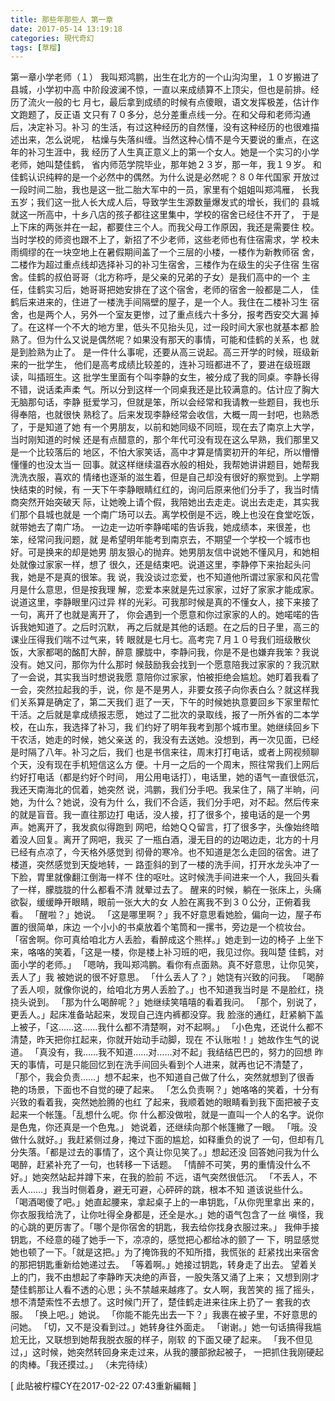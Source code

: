 ```yaml
---
title: 那些年那些人 第一章
date: 2017-05-14 13:19:18
categories: 現代奇幻
tags: [草榴]
---
```

第一章小学老师（１）
我叫郑鸿鹏，出生在北方的一个山沟沟里，１０岁搬进了县城，小学初中高
中阶段波澜不惊，一直以来成绩算不上顶尖，但也是前排。经历了流火一般的七
月七，最后拿到成绩的时候有点傻眼，语文发挥极差，估计作文跑题了，反正语
文只有７０多分，总分差重点线一分。在和父母和老师沟通后，决定补习。补习
的生活，有过这种经历的自然懂，没有这种经历的也很难描述出来，怎么说呢，
枯燥与失落纠缠。当然这种心情不是今天要说的重点，在这年的补习生涯中，我
经历了人生真正意义上的第一个女人。她是一个实习的小学老师，她叫楚佳鹤，
省内师范学院毕业，那年她２３岁，那一年，我１９岁。
和佳鹤认识纯粹的是一个必然中的偶然。为什么说是必然呢？８０年代国家
开放过一段时间二胎，我也是这一批二胎大军中的一员，家里有个姐姐叫郑鸿雁，
长我五岁；我们这一批人长大成人后，导致学生生源数量爆发式的增长，我们的
县城就这一所高中，十乡八店的孩子都往这里集中，学校的宿舍已经住不开了，
于是上下床的两张并在一起，都要住三个人。而我父母工作原因，我还是需要住
校。当时学校的师资也跟不上了，新招了不少老师，这些老师也有住宿需求，学
校未雨绸缪的在一块空地上在暑假期间盖了一个三层的小楼，一楼作为新教师宿
舍，二楼作为超过重点线却选择补习的补习生宿舍，三楼作为在级生的尖子住宿
生宿舍。佳鹤的叔伯哥哥（北方称呼，是父亲的兄弟的子女）是我们高中的一个
主任，佳鹤实习后，她哥哥把她安排在了这个宿舍，老师的宿舍一般都是二人，
佳鹤后来进来的，住进了一楼洗手间隔壁的屋子，是一个人。我住在二楼补习生
宿舍，也是两个人，另外一个室友更惨，过了重点线六十多分，报考西安交大漏
掉了。在这样一个不大的地方里，低头不见抬头见，过一段时间大家也就基本都
脸熟了。但为什么又说是偶然呢？如果没有那天的事情，可能和佳鹤的关系，也
就是到脸熟为止了。
是一件什么事呢，还要从高三说起。高三开学的时候，班级新来的一批学生，
他们是高考成绩比较差的，连补习班都进不了，要进在级班跟读，叫插班生。这
批学生里面有个叫李静的女生，被分成了我的同桌。李静长得不错，说话柔声柔
气。所以分到这样一个同桌我还是比较满意的。估计应了胸大无脑那句话，李静
挺爱学习，但就是笨，所以会经常和我请教一些题目，我也乐得奉陪，也就很快
熟稔了。后来发现李静经常会收信，大概一周一封吧，也熟悉了，于是知道了她
有一个男朋友，以前和她同级不同班，现在去了南京上大学，当时刚知道的时候
还是有点醋意的，那个年代可没有现在这么早熟，我们那里又是一个比较落后的
地区，不怕大家笑话，高中才算是情窦初开的年纪，所以懵懵懂懂的也没太当一
回事。就这样继续温吞水般的相处，我帮她讲讲题目，她帮我洗洗衣服，喜欢的
情绪也逐渐的滋生着，但是自己却没有很好的察觉到。上学期快结束的时候，有
一天下午李静眼睛红红的，询问后原来他们分手了，我当时情商突然开始突破天
际，让她晚上请个假，我陪她出去走走。说出去走走，其实我们那个县城也就是
一个南广场可以去。离学校倒是不远，晚上也没在食堂吃饭，就带她去了南广场。
一边走一边听李静喏喏的告诉我，她成绩本，来很差，也笨，经常问我问题，就
是希望明年能考到南京去，不期望一个学校一个城市也好。可是换来的却是她男
朋友狠心的抛弃。她男朋友信中说她不懂风月，和她相处就像过家家一样，想了
很久，还是结束吧。说道这里，李静停下来抬起头问我，她是不是真的很笨。我
说，我没谈过恋爱，也不知道他所谓过家家和风花雪月是什么意思，但是按我理
解，恋爱本来就是先过家家，过好了家家才能成家。说道这里，李静眼里闪过异
样的光彩。可我那时候是真的不懂女人，接下来接了一句，离开了也就是离开了，
你会遇到一个愿意和你过家家的人的。她喏喏的告诉我她知道了。之后时沉默，
再之后就是其他的话题。在之后的日子里，高三的课业压得我们喘不过气来，转
眼就是七月七。高考完７月１０号我们班级散伙饭，大家都喝的酩酊大醉，醉意
朦胧中，李静问我，你是不是也嫌弃我笨？我说没有。她又问，那你为什么那时
候鼓励我会找到一个愿意陪我过家家的？我沉默了一会说，其实我当时想说我愿
意陪你过家家，怕被拒绝会尴尬。她盯着我看了一会，突然拉起我的手，说，你
是不是男人，非要女孩子向你表白么？就这样我们关系算是确定了，第二天我们
逛了一天，下午的时候她执意要回乡下家里帮忙干活。之后就是拿成绩报志愿，
她过了二批次的录取线，报了一所外省的二本学校，在山东，我选择了补习，我
们约好了明年我考到那个城市里。她继续回乡下干农活，她走的时候，她父亲送
的，我没有去送她。没想到，再一次见面，已经是时隔了八年。补习之后，我们
也是书信来往，周末打打电话，或者上网视频聊个天，没有现在手机短信这么方
便。十月一之后的一个周末，照往常我们上网后约好打电话（都是约好个时间，
用公用电话打），电话里，她的语气一直很低沉，我还天南海北的侃着，她突然
说，鸿鹏，我们分手吧。我呆住了，隔了半晌，问她，为什么？她说，没有为什
么，我们不合适，我们分手吧，对不起。然后传来的就是盲音。我一直往那边打
电话，没人接，打了很多个，接电话的是一个男声。她离开了，我发疯似得跑到
网吧，给她ＱＱ留言，打了很多字，头像始终暗着没人回复。离开了网吧，我买
了一瓶白酒，漫无目的的边喝边走，北方的十月已经有点凉了，今天格外感觉到
彻骨的寒冷。也不知道是怎么走回的宿舍。进了楼道，突然感觉到天旋地转，一
路歪斜的到了一楼的洗手间，打开水龙头冲了一下脸，胃里就像翻江倒海一样不
住的呕吐。这时候洗手间进来一个人，我回头看了一样，朦胧胧的什么都看不清
就晕过去了。
醒来的时候，躺在一张床上，头痛欲裂，缓缓睁开眼睛，眼前一张大大的女
人脸在离我不到３０公分，正俯着我看。
「醒啦？」她说。
「这是哪里啊？」我不好意思看她脸，偏向一边，屋子布置的很简单，床边
一个小小的书桌放着个笔筒和一摞书，旁边是一个梳妆台。
「宿舍啊。你可真给咱北方人丢脸，看醉成这个熊样。」她走到一边的椅子
上坐下来，咯咯的笑着，「这是一楼，你是楼上补习班的吧，我见过你。我叫楚
佳鹤，对面小学的老师。」
「嗯呐，我叫郑鸿鹏。看你有点面熟。真不好意思，让你见笑，丢人了」我
被她说的很不好意思。
「什么丢人了？」她饶有兴致的问我。
「喝醉了丢人呗，就像你说的，给咱北方男人丢脸了。」也不知道我当时是
不是脸红，挠挠头说到。
「那为什么喝醉呢？」她继续笑嘻嘻的看着我问。
「那个，别说了，更丢人。」起床准备站起来，发现自己连内裤都没穿。我
脸涨的通红，赶紧躺下盖上被子，「这……这……我什么都不清楚啊，对不起啊。」
「小色鬼，还说什么都不清楚，昨天把你扛起来，你就开始动手动脚，现在
不认账啦！」她故作生气的说道。
「真没有，我……我不知道……对……对不起」我结结巴巴的，努力的回想
昨天的事情，可是只能回忆到在洗手间回头看到个人进来，就再也记不清楚了，
「那个，我会负责……」想不起来，也不知道自己做了什么，突然就想到了很香
艳的场景，下面也不自觉的硬了起来。
「怎么负责啊？」她咯咯的笑着，十分有兴致的看着我，突然她脸腾的也红
了起来，我顺着她的眼睛看到我下面把被子支起来一个帐篷。「乱想什么呢。你
什么都没做啦，就是一直叫一个人的名字。说你是色鬼，你还真是一个色鬼。」
她说着，还继续向那个帐篷撇了一眼。
「哦。没做什么就好。」我赶紧侧过身，掩过下面的尴尬，如释重负的说了
一句，但却有几分失落。「都是过去的事情了，这个真让你见笑了。」想起还没
回答她问我为什么喝醉，赶紧补充了一句，也转移一下话题。
「情醉不可笑，男的重情没什么不好。」她突然站起并蹲下来，在我的脸前
不远，语气突然很低沉。
「不丢人，不丢人……」我当时侧着身，避无可避，心砰砰的跳，根本不知
道该说些什么。
「喝酒喝傻了吧。」她直起腰来，拿起桌子上的一串钥匙，「从你兜里拿出
来的，你衣服我给洗了，让你吐得全身都是，还全是水。」她的语气包含了一丝
嗔怪，我的心跳的更厉害了。「哪个是你宿舍的钥匙，我去给你找身衣服过来。」
我伸手接钥匙，不经意的碰了她手一下，凉凉的，感觉把心都给冰的颤了一
下，明显感觉她也顿了一下。「就是这把。」为了掩饰我的不知所措，我慌张的
赶紧找出来宿舍的那把钥匙重新给她递过去。
「等着啊。」她接过钥匙，转身走了出去。
望着关上的门，我不由想起了李静昨天决绝的声音，一股失落又涌了上来；
又想到刚才楚佳鹤那让人看不透的心思；头不禁越来越疼了。女人啊，我苦笑的
摇了摇头，想不清楚索性不去想了。这时候门开了，楚佳鹤走进来往床上扔了一
套我的衣服。
「换上吧。」她说。
「你能不能先出去一下？」我裹在被子里，不好意思的问她。
「切，又不是没看到过。」她转身往外面走。
「谢谢。」她一句话搞得我尴尬无比，又联想到她帮我脱衣服的样子，刚软
的下面又硬了起来。
「我不但见过，」这时候，她突然转回身来走过来，从我的腰部掀起被子，
一把抓住我刚硬起的肉棒。「我还摸过。」
（未完待续）


[ 此貼被柠檬CY在2017-02-22 07:43重新編輯 ]